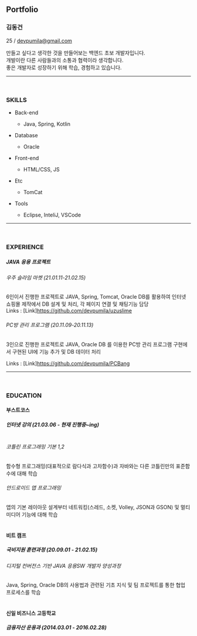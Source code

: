 ## Portfolio<br>

### 김동건<br>
25 / devpumila@gmail.com

만들고 싶다고 생각한 것을 만들어보는 백엔드 초보 개발자입니다.<br>
개발이란 다른 사람들과의 소통과 협력이라 생각합니다.<br>
좋은 개발자로 성장하기 위해 학습, 경험하고 있습니다.

<hr/><br>

### SKILLS<br>

+ Back-end
  + Java, Spring, Kotlin

+ Database
  + Oracle

+ Front-end
  + HTML/CSS, JS 
+ Etc
  + TomCat
+ Tools
  + Eclipse, InteliJ, VSCode

<hr/><br>

### EXPERIENCE<br>

##### JAVA 응용 프로젝트<br>

###### 우주 슬라임 마켓 (21.01.11-21.02.15)<br>

6인이서 진행한 프로젝트로 JAVA, Spring, Tomcat, Oracle DB를 활용하여 인터넷 쇼핑몰 제작에서 DB 설계 및 처리, 각 페이지 연결 및 채팅기능 담당<br>
Links : [Link]<https://github.com/devpumila/uzuslime><br>
###### PC방 관리 프로그램 (20.11.09-20.11.13)<br>

3인으로 진행한 프로젝트로 JAVA, Oracle DB 를 이용한 PC방 관리 프로그램 구현에서 구현된 UI에 기능 추가 및 DB 데이터 처리

Links : [Link]<https://github.com/devpumila/PCBang>

<hr/><br>

### EDUCATION<br>
#### 부스트코스 <br>
##### 인터넷 강의 (21.03.06 - 현재 진행중~ing)<br><br>

###### 코틀린 프로그래밍 기본 1,2<br>
함수형 프로그래밍(대표적으로 람다식과 고차함수)과 자바와는 다른 코틀린만의 표준함수에 대해 학습<br>
###### 안드로이드 앱 프로그래밍 <br>
앱의 기본 레이아웃 설계부터 네트워킹(스레드, 소켓, Volley, JSON과 GSON) 및 멀티미디어 기능에 대해 학습<br><br>


#### 비트 캠프<br>
##### 국비지원 훈련과정 (20.09.01 - 21.02.15)<br>
###### 디지털 컨버전스 기반 JAVA 응용SW 개발자 양성과정<br>
Java, Spring, Oracle DB의 사용법과 관련된 기초 지식 및 팀 프로젝트를 통한 협업 프로세스를 학습<br><br>


#### 신일 비즈니스 고등학교<br>
##### 금융자산 운용과 (2014.03.01 - 2016.02.28)<br>
